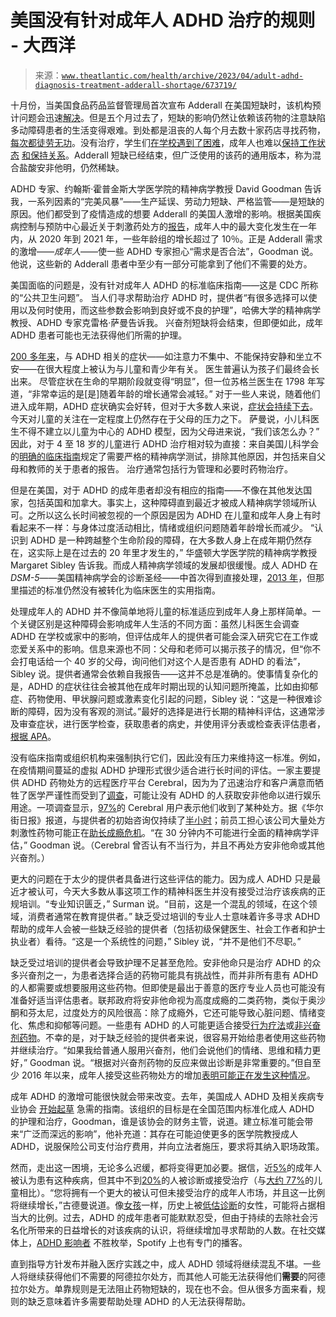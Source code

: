 <!--yml

category: 未分类

date: 2024-05-27 15:00:07

-->

# 美国没有针对成年人 ADHD 治疗的规则 - 大西洋

> 来源：[`www.theatlantic.com/health/archive/2023/04/adult-adhd-diagnosis-treatment-adderall-shortage/673719/`](https://www.theatlantic.com/health/archive/2023/04/adult-adhd-diagnosis-treatment-adderall-shortage/673719/)

十月份，当美国食品药品监督管理局首次宣布 Adderall 在美国短缺时，该机构预计问题会迅速[解决](https://www.cnn.com/2022/11/17/health/adderall-shortage-impact/index.html)。但是五个月过去了，短缺的影响仍然让依赖该药物的注意缺陷多动障碍患者的生活变得艰难。到处都是沮丧的人每个月去数十家药店寻找药物，[每次都徒劳无功](https://www.reddit.com/r/ADHD/comments/11f6ifb/i_cant_keep_doing_this_every_month_with_the/)。没有治疗，学生们[在学校遇到了困难](https://www.wsj.com/articles/students-struggle-academically-fight-in-schools-amid-adderall-shortage-209d01e0)，成年人也难以[保持工作状态](https://www.nytimes.com/2022/11/16/well/mind/adderall-shortage-withdrawal-symptoms-adhd.html) [和保持关系](https://www.self.com/story/adderall-shortage-adhd-consequences)。Adderall 短缺已经结束，但广泛使用的该药的通用版本，称为混合盐酸安非他明，仍然稀缺。

ADHD 专家、约翰斯·霍普金斯大学医学院的精神病学教授 David Goodman 告诉我，一系列因素的“完美风暴”——生产延误、劳动力短缺、严格监管——是短缺的原因。他们都受到了疫情造成的想要 Adderall 的美国人激增的影响。根据美国疾病控制与预防中心最近关于刺激药处方的[报告](https://www.cdc.gov/mmwr/volumes/72/wr/mm7213a1.htm?s_cid=mm7213a1_w)，成年人中的最大变化发生在一年内，从 2020 年到 2021 年，一些年龄组的增长超过了 10％。正是 Adderall 需求的激增——*成年人*——使一些 ADHD 专家担心“需求是否合法”，Goodman 说。他说，这些新的 Adderall 患者中至少有一部分可能拿到了他们不需要的处方。

美国面临的问题是，没有针对成年人 ADHD 的标准临床指南——这是 CDC 所称的“公共卫生问题”。 当人们寻求帮助治疗 ADHD 时，提供者“有很多选择可以使用以及何时使用，而这些参数会影响到良好或不良的护理”，哈佛大学的精神病学教授、ADHD 专家克雷格·萨曼告诉我。 兴奋剂短缺将会结束，但即便如此，成年 ADHD 患者可能也无法获得他们所需的护理。

[200 多年来](https://www.ncbi.nlm.nih.gov/pmc/articles/PMC3000907/)，与 ADHD 相关的症状——如注意力不集中、不能保持安静和坐立不安——在很大程度上被认为与儿童和青少年有关。 医生普遍认为孩子们最终会长出来。 尽管症状在生命的早期阶段就变得“明显”，但一位苏格兰医生在 1798 年写道，“非常幸运的是[是]随着年龄的增长通常会减轻。” 对于一些人来说，随着他们进入成年期，ADHD 症状确实会好转，但对于大多数人来说，[症状会持续下去](https://chadd.org/attention-article/how-adhd-sometimes-improves/)。 今天对儿童的关注在一定程度上仍然存在于父母的压力之下。 萨曼说，小儿科医生不得不建立以儿童为中心的 ADHD 模型，因为父母进来说，“我们该怎么办？” 因此，对于 4 至 18 岁的儿童进行 ADHD 治疗相对较为直接：来自美国儿科学会的[明确的临床指南](https://publications.aap.org/pediatrics/article/144/4/e20192528/81590/Clinical-Practice-Guideline-for-the-Diagnosis?autologincheck=redirected)规定了需要严格的精神病学测试，排除其他原因，并包括来自父母和教师的关于患者的报告。 治疗通常包括行为管理和必要时药物治疗。

但是在美国，对于 ADHD 的成年患者却没有相应的指南——不像在其他发达国家，包括英国和加拿大。事实上，这种障碍直到最近才被成人精神病学领域所认可。之所以这么长时间被忽视的一个原因是因为 ADHD 在儿童和成年人身上有时看起来不一样：与身体过度活动相比，情绪或组织问题随着年龄增长而减少。 “认识到 ADHD 是一种跨越整个生命阶段的障碍，在大多数人身上在成年期仍然存在，这实际上是在过去的 20 年里才发生的，” 华盛顿大学医学院的精神病学教授 Margaret Sibley 告诉我。而成人精神病学领域的发展却很缓慢。成人 ADHD 在*DSM-5*——美国精神病学会的诊断圣经——中首次得到直接处理，[2013 年](https://www.ncbi.nlm.nih.gov/pmc/articles/PMC3955126/)，但那里描述的标准仍然没有被转化为临床医生的实用指南。

处理成年人的 ADHD 并不像简单地将儿童的标准适应到成年人身上那样简单。一个关键区别是这种障碍会影响成年人生活的不同方面：虽然儿科医生会调查 ADHD 在学校或家中的影响，但评估成年人的提供者可能会深入研究它在工作或恋爱关系中的影响。信息来源也不同：父母和老师可以揭示孩子的情况，但“你不会打电话给一个 40 岁的父母，询问他们对这个人是否患有 ADHD 的看法”，Sibley 说。提供者通常会依赖自我报告——这并不总是准确的。使事情复杂化的是，ADHD 的症状往往会被其他在成年时期出现的认知问题所掩盖，比如由抑郁症、药物使用、甲状腺问题或激素变化引起的问题，Sibley 说：“这是一种很难诊断的障碍，因为没有客观的测试。”最好的选择是进行长期的精神科评估，这通常涉及审查症状，进行医学检查，获取患者的病史，并使用评分表或检查表评估患者，[根据 APA](https://www.psychiatry.org/patients-families/adhd/what-is-adhd)。

没有临床指南或组织机构来强制执行它们，因此没有压力来维持这一标准。例如，在疫情期间蔓延的虚拟 ADHD 护理形式很少适合进行长时间的评估。一家主要提供 ADHD 药物处方的远程医疗平台 Cerebral，因为为了迅速治疗和客户满意而牺牲了医学严谨性而受到了[调查](https://www.additudemag.com/cerebral-adhd-telehealth-diagnosis-medication-report/)，可能让没有 ADHD 的人获取安非他命以进行娱乐用途。一项调查显示，[97%](https://www.additudemag.com/cerebral-adhd-telehealth-diagnosis-medication-report/)的 Cerebral 用户表示他们收到了某种处方。据《华尔街日报》报道，与提供者的初始咨询仅持续了[半小时](https://www.wsj.com/articles/startups-make-it-easier-to-get-adhd-drugs-that-made-some-workers-anxious-11648267205?mod=article_inline)；前员工担心该公司大量处方刺激性药物可能正在[助长成瘾危机](https://www.bloomberg.com/news/features/2022-03-11/cerebral-app-over-prescribed-adhd-meds-ex-employees-say?sref=BGQFqz7X)。“在 30 分钟内不可能进行全面的精神病学评估，” Goodman 说。（Cerebral 曾否认有不当行为，并且不再处方安非他命或其他兴奋剂。）

更大的问题在于太少的提供者具备进行这些评估的能力。因为成人 ADHD 只是最近才被认可，今天大多数从事这项工作的精神科医生并没有接受过治疗该疾病的正规培训。“专业知识匮乏，” Surman 说。“目前，这是一个混乱的领域，在这个领域，消费者通常在教育提供者。” 缺乏受过培训的专业人士意味着许多寻求 ADHD 帮助的成年人会被一些缺乏经验的提供者（包括初级保健医生、社会工作者和护士执业者）看待。“这是一个系统性的问题，” Sibley 说，“并不是他们不尽职。”

缺乏受过培训的提供者会导致护理不足甚至危险。安非他命只是治疗 ADHD 的众多兴奋剂之一，为患者选择合适的药物可能具有挑战性，而并非所有患有 ADHD 的人都需要或想要服用这些药物。但即使是最出于善意的医疗专业人员也可能没有准备好适当评估患者。联邦政府将安非他命视为高度成瘾的二类药物，类似于奥沙酮和芬太尼，过度处方的风险很高：除了成瘾外，它还可能导致心脏问题、情绪变化、焦虑和抑郁等问题。一些患有 ADHD 的人可能更适合接受[行为疗法](https://www.additudemag.com/non-stimulant-adhd-medication/)或[非兴奋剂药物](https://www.additudemag.com/non-stimulant-adhd-medication/)。不幸的是，对于缺乏经验的提供者来说，很容易开始给患者使用这些药物并继续治疗。“如果我给普通人服用兴奋剂，他们会说他们的情绪、思维和精力更好，” Goodman 说。“根据对兴奋剂药物的反应来做出诊断是非常重要的。”但自至少 2016 年以来，成年人接受这些药物处方的增加[表明可能正在发生这种情况](https://www.cdc.gov/mmwr/volumes/72/wr/mm7213a1.htm?s_cid=mm7213a1_w)。

成年 ADHD 的激增可能很快就会带来改变。去年，美国成人 ADHD 及相关疾病专业协会 [开始起草](https://apsard.org/wp-content/uploads/2022/08/APSARD-Adult-ADHD-Guidelines-Press-Release.pdf) 急需的指南。该组织的目标是在全国范围内标准化成人 ADHD 的护理和治疗，Goodman，谁是该协会的财务主管，说道。建立标准可能会带来“广泛而深远的影响”，他补充道：其存在可能迫使更多的医学院教授成人 ADHD，说服保险公司支付治疗费用，并向立法者施压，要求将其纳入职场政策。

然而，走出这一困境，无论多么迟缓，都将变得更加必要。据信，近[5%](https://www.nimh.nih.gov/health/statistics/attention-deficit-hyperactivity-disorder-adhd)的成年人被认为患有这种疾病，但其中不到[20%](https://adaa.org/understanding-anxiety/related-illnesses/other-related-conditions/adult-adhd)的人被诊断或接受治疗（与[大约 77%](https://www.cdc.gov/ncbddd/adhd/data.html)的儿童相比）。“您将拥有一个更大的被认可但未接受治疗的成年人市场，并且这一比例将继续增长，”古德曼说道。像[女孩](https://chadd.org/adhd-news/adhd-news-adults/how-the-gender-gap-leaves-girls-and-women-undertreated-for-adhd/)一样，历史上被[低估诊断](https://journals.sagepub.com/doi/10.1177/10870547231164155)的女性，可能将占据相当大的比例。过去，ADHD 的成年患者可能默默忍受，但由于持续的去除社会污名化所带来的日益增长的对该疾病的认识，将继续增加寻求帮助的人数。在社交媒体上，[ADHD 影响者](https://www.self.com/story/tiktok-adhd#:~:text=For%20example%2C%20many%20TikTokers%20claim,Gold.) 不胜枚举，Spotify 上也有专门的播客。

直到指导方针发布并融入医疗实践之中，成人 ADHD 领域将继续混乱不堪。一些人将继续获得他们不需要的阿德拉尔处方，而其他人可能无法获得他们**需要**的阿德拉尔处方。单靠规则是无法阻止药物短缺的，现在也不会。但从很多方面来看，规则的缺乏意味着许多需要帮助处理 ADHD 的人无法获得帮助。
